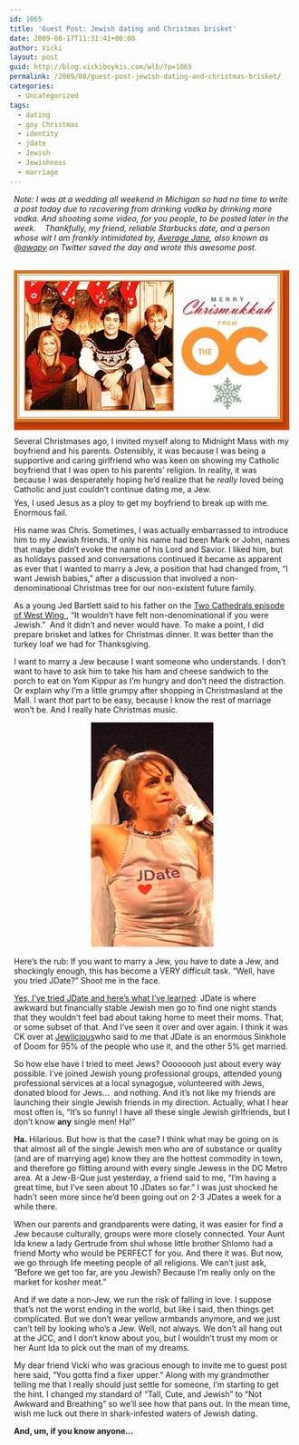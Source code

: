```yaml
---
id: 1065
title: 'Guest Post: Jewish dating and Christmas brisket'
date: 2009-08-17T11:31:41+00:00
author: Vicki
layout: post
guid: http://blog.vickiboykis.com/wlb/?p=1065
permalink: /2009/08/guest-post-jewish-dating-and-christmas-brisket/
categories:
  - Uncategorized
tags:
  - dating
  - goy Christmas
  - identity
  - jdate
  - Jewish
  - Jewishness
  - marriage
---
```

<div style="margin: 1ex; text-align: left;">
  <em>Note: I was at a wedding all weekend in Michigan so had no time to write a post today due to recovering from drinking vodka by drinking more vodka. And shooting some video, for you people, to be posted later in the week.    Thankfully, my friend, reliable Starbucks date, and a person whose wit I am frankly intimidated by, <a href="http://iamaveragejane.wordpress.com/">Average Jane</a>, also known as <a href="http://twitter.com/awapy">@awapy</a> on Twitter saved the day and wrote this awesome post.</em>
</div>

<div style="margin: 1ex; text-align: left;">
  <em><br /> </em>
</div>

<div style="margin: 1ex; text-align: left;">
  <a href="https://raw.githubusercontent.com/veekaybee/wlb/gh-pages/assets/images/2009/08/24chrismukkah.jpg"><img class="aligncenter size-full wp-image-1067" title="24chrismukkah" src="https://raw.githubusercontent.com/veekaybee/wlb/gh-pages/assets/images/2009/08/24chrismukkah.jpg" alt="24chrismukkah" width="486" height="282" /></a>
</div>

<div style="margin: 1ex; text-align: left;">
  Several Christmases ago, I invited myself along to Midnight Mass with my boyfriend and his parents. Ostensibly, it was because I was being a supportive and caring girlfriend who was keen on showing my Catholic boyfriend that I was open to his parents’ religion. In reality, it was because I was desperately hoping he’d realize that he <em>really</em> loved being Catholic and just couldn’t continue dating me, a Jew.
</div>

<div style="margin: 1ex; text-align: left;">
  Yes, I used Jesus as a ploy to get my boyfriend to break up with me. Enormous fail.
</div>

<div style="margin: 1ex; text-align: left;">
  <p>
    His name was Chris. Sometimes, I was actually embarrassed to introduce him to my Jewish friends. If only his name had been Mark or John, names that maybe didn’t evoke the name of his Lord and Savior. I liked him, but as holidays passed and conversations continued it became as apparent as ever that I wanted to marry a Jew, a position that had changed from, “I want Jewish babies,” after a discussion that involved a non-denominational Christmas tree for our non-existent future family.
  </p>
  
  <p>
    As a young Jed Bartlett said to his father on the <a href="http://communicationsoffice.tripod.com/2-22.txt" target="_blank">Two Cathedrals episode of West Wing </a>, “It wouldn&#8217;t have felt non-denominational if you were Jewish.”  And it didn’t and never would have. To make a point, I did prepare brisket and latkes for Christmas dinner. It was better than the turkey loaf we had for Thanksgiving.
  </p>
  
  <p style="text-align: left;">
    I want to marry a Jew because I want someone who understands. I don’t want to have to ask him to take his ham and cheese sandwich to the porch to eat on Yom Kippur as I’m hungry and don’t need the distraction. Or explain why I’m a little grumpy after shopping in Christmasland at the Mall. I want <em> that</em> part to be easy, because I know the rest of marriage won’t be. And I really hate Christmas music.
  </p>
  
  <p style="text-align: center;">
    <a href="https://raw.githubusercontent.com/veekaybee/wlb/gh-pages/assets/images/2009/08/gp_blt_jdate.jpg"><img class="size-full wp-image-1068 aligncenter" title="gp_blt_jdate" src="https://raw.githubusercontent.com/veekaybee/wlb/gh-pages/assets/images/2009/08/gp_blt_jdate.jpg" alt="gp_blt_jdate" width="216" height="396" /></a>
  </p>
  
  <p style="text-align: left;">
    Here’s the rub: If you want to marry a Jew, you have to date a Jew, and shockingly enough, this has become a VERY difficult task. “Well, have you tried JDate?” Shoot me in the face.
  </p>
  
  <p style="text-align: left;">
    <a href="http://iamaveragejane.wordpress.com/?s=jdate" target="_blank">Yes, I’ve tried JDate and here’s what I’ve learned</a>: JDate is where awkward but financially stable Jewish men go to find one night stands that they wouldn’t feel bad about taking home to meet their moms. That, or some subset of that. And I’ve seen it over and over again. I think it was CK over at <a href="http://www.jewlicious.com/" target="_blank">Jewlicious</a>who said to me that JDate is an enormous Sinkhole of Doom for 95% of the people who use it, and the other 5% get married.
  </p>
  
  <p style="text-align: left;">
    So how else have I tried to meet Jews? Oooooooh just about every way possible. I’ve joined Jewish young professional groups, attended young professional services at a local synagogue, volunteered with Jews, donated blood for Jews…  and nothing. And it’s not like my friends are launching their single Jewish friends in my direction. Actually, what I hear most often is, “It’s so funny! I have all these single Jewish girlfriends, but I don’t know <strong>any</strong> single men! Ha!” <strong> </strong>
  </p>
  
  <p style="text-align: left;">
    <strong>Ha.</strong> Hilarious. But how is that the case? I think what may be going on is that almost all of the single Jewish men who are of substance or quality (and are of marrying age) know they are the hottest commodity in town, and therefore go flitting around with every single Jewess in the DC Metro area. At a Jew-B-Que just yesterday, a friend said to me, “I’m having a great time, but I’ve seen about 10 JDates so far.” I was just shocked he hadn’t seen more since he’d been going out on 2-3 JDates a week for a while there.
  </p>
  
  <p style="text-align: left;">
    When our parents and grandparents were dating, it was easier for find a Jew because culturally, groups were more closely connected. Your Aunt Ida knew a lady Gertrude from shul whose little brother Shlomo had a friend Morty who would be PERFECT for you. And there it was. But now, we go through life meeting people of all religions. We can’t just ask, “Before we get too far, are you Jewish? Because I’m really only on the market for kosher meat.”
  </p>
  
  <p style="text-align: left;">
    And if we date a non-Jew, we run the risk of falling in love. I suppose that’s not the worst ending in the world, but like I said, then things get complicated. But we don’t wear yellow armbands anymore, and we just can’t tell by looking who’s a Jew. Well, not always. We don’t all hang out at the JCC, and I don’t know about you, but I wouldn’t trust my mom or her Aunt Ida to pick out the man of my dreams.
  </p>
  
  <p style="text-align: left;">
    My dear friend Vicki who was gracious enough to invite me to guest post here said, “You gotta find a fixer upper.” Along with my grandmother telling me that I really should just settle for someone, I’m starting to get the hint. I changed my standard of “Tall, Cute, and Jewish” to “Not Awkward and Breathing” so we’ll see how that pans out. In the mean time, wish me luck out there in shark-infested waters of Jewish dating.
  </p>
  
  <p style="text-align: left;">
    <strong>And, um, if you know anyone… </strong>
  </p>
</div>